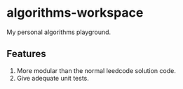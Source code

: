 # algorithms-workspace
 My personal algorithms playground.

## Features
1. More modular than the normal leedcode solution code.
2. Give adequate unit tests.
